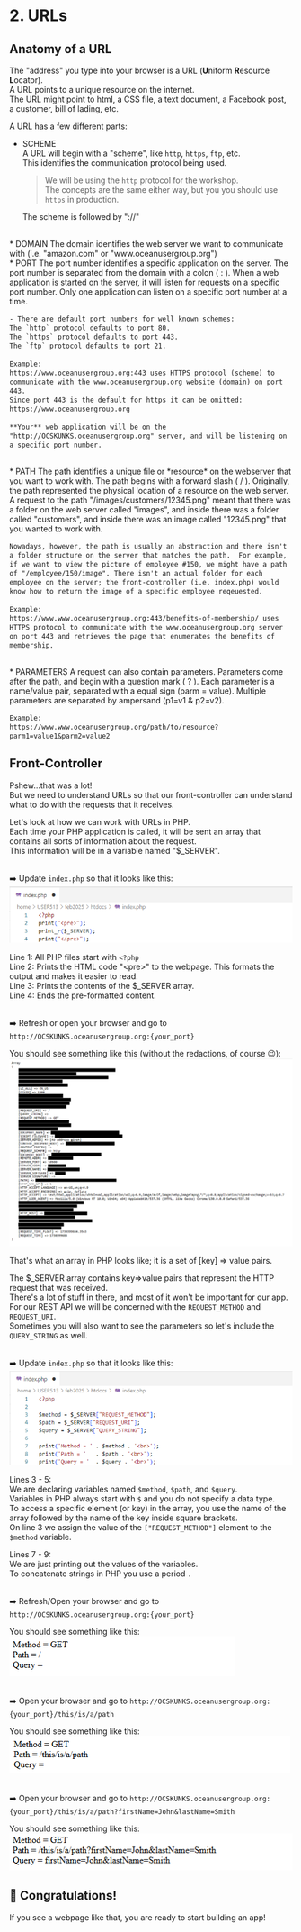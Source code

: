# 2. URLs

## Anatomy of a URL

The "address" you type into your browser is a URL (**U**niform **R**esource **L**ocator).  
A URL points to a unique resource on the internet.  
The URL might point to html, a CSS file, a text document, a Facebook post, a customer, bill of lading, etc.  


A URL has a few different parts:  

* SCHEME  
    A URL will begin with a "scheme", like `http`, `https`, `ftp`, etc.  
    This identifies the communication protocol being used.   
    > We will be using the `http` protocol for the workshop.  
      The concepts are the same either way, but you you should use `https` in production.    
 
    The scheme is followed by "://"  
<br>
* DOMAIN  
    The domain identifies the web server we want to communicate with (i.e. "amazon.com" or "www.oceanusergroup.org")  
<br>
* PORT  
    The port number identifies a specific application on the server.  
    The port number is separated from the domain with a colon ( : ).  
    When a web application is started on the server, it will listen for requests on a specific port number.  
    Only one application can listen on a specific port number at a time.  
    
    - There are default port numbers for well known schemes:  
    The `http` protocol defaults to port 80.  
    The `https` protocol defaults to port 443.  
    The `ftp` protocol defaults to port 21.  
     
    Example:  
    https://www.oceanusergroup.org:443 uses HTTPS protocol (scheme) to communicate with the www.oceanusergroup.org website (domain) on port 443.   
    Since port 443 is the default for https it can be omitted: https://www.oceanusergroup.org 

    **Your** web application will be on the "http://OCSKUNKS.oceanusergroup.org" server, and will be listening on a specific port number.  
<br>
* PATH  
    The path identifies a unique file or *resource* on the webserver that you want to work with.  
    The path begins with a forward slash ( / ).  
    Originally, the path represented the physical location of a resource on the web server.  A request to the path "/images/customers/12345.png" meant that there was a folder on the web server called "images", and inside there was a folder called "customers", and inside there was an image called "12345.png" that you wanted to work with. 

    Nowadays, however, the path is usually an abstraction and there isn't a folder structure on the server that matches the path.  For example, if we want to view the picture of employee #150, we might have a path of "/employee/150/image". There isn't an actual folder for each employee on the server; the front-controller (i.e. index.php) would know how to return the image of a specific employee reqeuested.  
      
    Example:  
    https://www.www.oceanusergroup.org:443/benefits-of-membership/ uses HTTPS protocol to communicate with the www.oceanusergroup.org server on port 443 and retrieves the page that enumerates the benefits of membership.  
<br>
* PARAMETERS  
    A request can also contain parameters.  
    Parameters come after the path, and begin with a question mark ( ? ).  
    Each parameter is a name/value pair, separated with a equal sign (parm = value).  
    Multiple parameters are separated by ampersand (p1=v1 & p2=v2).

    Example:  
    https://www.www.oceanusergroup.org/path/to/resource?parm1=value1&parm2=value2  



## Front-Controller
Pshew...that was a lot!  
But we need to understand URLs so that our front-controller can understand what to do with the requests that it receives.  

Let's look at how we can work with URLs in PHP.   
Each time your PHP application is called, it will be sent an array that contains all sorts of information about the request.  
This information will be in a variable named "$_SERVER".  

<br>➡️ Update `index.php` so that it looks like this:  
![index.html](images/index_1.png)

Line 1: All PHP files start with `<?php`  
Line 2: Prints the HTML code "&lt;pre&gt;" to the webpage.  This formats the output and makes it easier to read.  
Line 3:  Prints the contents of the $_SERVER array.  
Line 4:  Ends the pre-formatted content.  

<br>➡️ Refresh or open your browser and go to `http://OCSKUNKS.oceanusergroup.org:{your_port}`  

You should see something like this (without the redactions, of course 😉):  
![server array](images/server_array.PNG)  

That's what an array in PHP looks like; it is a set of [key] => value pairs.  

The $_SERVER array contains key=>value pairs that represent the HTTP request that was received.  
There's a lot of stuff in there, and most of it won't be important for our app.  
For our REST API we will be concerned with the `REQUEST_METHOD` and `REQUEST_URI`.  
Sometimes you will also want to see the parameters so let's include the `QUERY_STRING` as well.


<br>➡️ Update `index.php` so that it looks like this:  
![index.html](images/index_2.png)  


Lines 3 - 5:  
We are declaring variables named `$method`, `$path`, and `$query`.  
Variables in PHP always start with `$` and you do not specify a data type.  
To access a specific element (or key) in the array, you use the name of the array followed by the name of the key inside square brackets.  
On line 3 we assign the value of the `["REQUEST_METHOD"]` element to the `$method` variable.  



Lines 7 - 9:  
We are just printing out the values of the variables.  
To concatenate strings in PHP you use a period `.` 



<br>➡️ Refresh/Open your browser and go to `http://OCSKUNKS.oceanusergroup.org:{your_port}`  

You should see something like this:  
![path info](images/path_info.PNG)   



<br>➡️ Open your browser and go to `http://OCSKUNKS.oceanusergroup.org:{your_port}/this/is/a/path`  

You should see something like this:  
![this is a path](images/this_is_a_path.PNG)   


<br>➡️ Open your browser and go to `http://OCSKUNKS.oceanusergroup.org:{your_port}/this/is/a/path?firstName=John&lastName=Smith`  

You should see something like this:  
![query string](images/query_string.PNG)   


## 🚀 Congratulations!
If you see a webpage like that, you are ready to start building an app!  